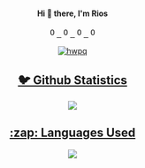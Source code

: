 <h4 align="center"> Hi 👋 there, I'm Rios</h4>

<p align="center">
  <samp>
  <a href="https://discord.gg/UTxFPNVnnB">
  <img  alt="Ohidur N Friends Discord Server" width="16px" src="https://www.flaticon.com/svg/vstatic/svg/2111/2111310.svg?token=exp=1618844711~hmac=562af6e4880587150166ac02585ab8f4" />
</a>
<a href="https://twitter.com/r_gl">
  <img  alt="Ohidur Rahman Bappy's Twitter" width="16px" src="https://www.flaticon.com/svg/vstatic/svg/145/145812.svg?token=exp=1618844781~hmac=720267bca1abcb5c33029c6f901730c5" />
</a>
<a href="https://github.com/hwpq">
  <img  alt="Ohidur Rahman Bappy's Github" width="16px" src="https://www.flaticon.com/svg/vstatic/svg/270/270798.svg?token=exp=1618844875~hmac=6b4b556827768de3aa27127609419bbe" />
</a>
<a href="https://instagram.com/hwpq/">
  <img  alt="Ohidur Rahman Bappy's Instagram" width="16px" src="https://www.flaticon.com/svg/vstatic/svg/2111/2111463.svg?token=exp=1618844917~hmac=1c951b9be4586208ef6521b84b971e2b" />
  </samp>
  
  <br>
 </p>
 
<p align="center">
  <img src="https://komarev.com/ghpvc/?username=hwpq" alt="hwpq" /> 
</p>
<h2 align="center">🐦 Github Statistics </h2>
<p align="center">
<img src="https://github-readme-stats.vercel.app/api?username=hwpq&show_icons=true&theme=radical">
</p>
 
 
<h2 align="center">:zap: Languages Used </h2>
<p align="center">
<img src="https://github-readme-stats.vercel.app/api/top-langs/?username=hwpq&show_icons=true&theme=radical">
</p>
<br/>
